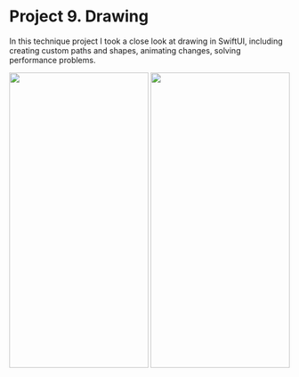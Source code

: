 # Project 9. Drawing

In this technique project I took a close look at drawing in SwiftUI, including creating custom paths and shapes, animating changes, solving performance problems.

<p float="left">
  <img src="https://user-images.githubusercontent.com/77059554/124900914-30dc0900-dfea-11eb-9931-775f5923abe9.gif" width="250" height="530" />

  <img src="https://user-images.githubusercontent.com/77059554/124902962-23278300-dfec-11eb-96b3-0fa60b85c6b7.gif" width="250" height="530" />
</p>
